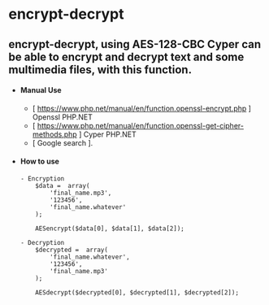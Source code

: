 # encrypt-decrypt
## encrypt-decrypt, using AES-128-CBC Cyper can be able to encrypt and decrypt text and some multimedia files, with this function.

-   #### Manual Use
    - [ https://www.php.net/manual/en/function.openssl-encrypt.php ] Openssl PHP.NET
    - [ https://www.php.net/manual/en/function.openssl-get-cipher-methods.php ] Cyper PHP.NET
    - [ Google search ].


-   #### How to use

        - Encryption
            $data =  array(
                'final_name.mp3', 
                '123456', 
                'final_name.whatever'
            );
            
            AESencrypt($data[0], $data[1], $data[2]);

        - Decryption
            $decrypted =  array(
                'final_name.whatever', 
                '123456', 
                'final_name.mp3'
            );
            
            AESdecrypt($decrypted[0], $decrypted[1], $decrypted[2]);
